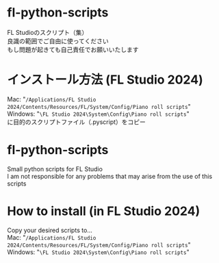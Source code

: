 # fl-python-scripts
FL Studioのスクリプト（集） <br>
良識の範囲でご自由に使ってください <br>
もし問題が起きても自己責任でお願いいたします <br>
# インストール方法 (FL Studio 2024)
Mac: "`/Applications/FL Studio 2024/Contents/Resources/FL/System/Config/Piano roll scripts`" <br>
Windows: "`\FL Studio 2024\System\Config\Piano roll scripts`" <br>
に目的のスクリプトファイル（.pyscript）をコピー

# fl-python-scripts
Small python scripts for FL Studio <br>
I am not responsible for any problems that may arise from the use of this scripts <br>
# How to install (in FL Studio 2024)
Copy your desired scripts to... <br>
Mac: "`/Applications/FL Studio 2024/Contents/Resources/FL/System/Config/Piano roll scripts`" <br>
Windows: "`\FL Studio 2024\System\Config\Piano roll scripts`" <br>
